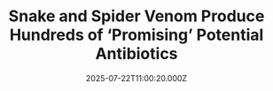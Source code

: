 ---
title: "Snake and Spider Venom Produce Hundreds of ‘Promising’ Potential Antibiotics"
date: 2025-07-22T11:00:20.000Z
category: Human Kindness
externalLink: "https://www.goodnewsnetwork.org/snake-and-spider-venom-produce-hundreds-of-promising-potential-antibiotics/"
image: ""
excerpt: "Hundreds of potential antibiotics have been discovered in snake and spider venom thanks to AI. A screening of global venom libraries, powered by artificial intelligence uncovered dozens of “promising” new drug candidates. AI has already been used to complete screenings of plant compounds and existing drugs in search of potential new antibiotics, and snake, scorpion, […] The post Snake and…"
---